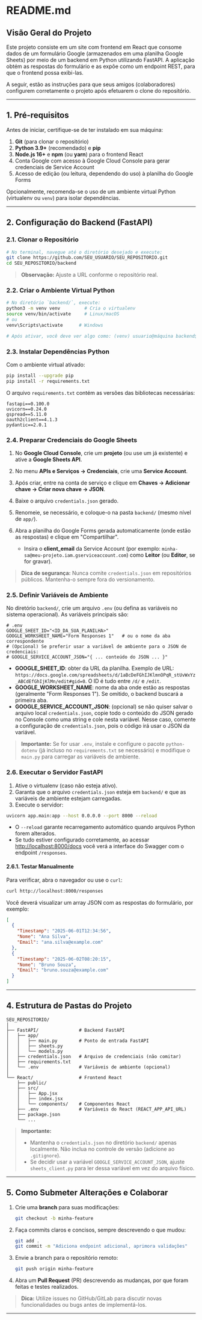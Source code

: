 # README.md

## Visão Geral do Projeto

Este projeto consiste em um site com frontend em React que consome dados de um formulário Google (armazenados em uma planilha Google Sheets) por meio de um backend em Python utilizando FastAPI. A aplicação obtém as respostas do formulário e as expõe como um endpoint REST, para que o frontend possa exibi-las.

A seguir, estão as instruções para que seus amigos (colaboradores) configurem corretamente o projeto após efetuarem o clone do repositório.

---

## 1. Pré-requisitos

Antes de iniciar, certifique-se de ter instalado em sua máquina:

1. **Git** (para clonar o repositório)
2. **Python 3.9+** (recomendado) e **pip**
3. **Node.js 16+** e **npm** (ou **yarn**) para o frontend React
4. Conta Google com acesso à Google Cloud Console para gerar credenciais de Service Account
5. Acesso de edição (ou leitura, dependendo do uso) à planilha do Google Forms

Opcionalmente, recomenda-se o uso de um ambiente virtual Python (virtualenv ou `venv`) para isolar dependências.

---

## 2. Configuração do Backend (FastAPI)

### 2.1. Clonar o Repositório

```bash
# No terminal, navegue até o diretório desejado e execute:
git clone https://github.com/SEU_USUARIO/SEU_REPOSITORIO.git
cd SEU_REPOSITORIO/backend
```

> **Observação:** Ajuste a URL conforme o repositório real.

### 2.2. Criar o Ambiente Virtual Python

```bash
# No diretório `backend/`, execute:
python3 -m venv venv         # Cria o virtualenv
source venv/bin/activate     # Linux/macOS
# ou
venv\Scripts\activate      # Windows

# Após ativar, você deve ver algo como: (venv) usuario@máquina backend$
```

### 2.3. Instalar Dependências Python

Com o ambiente virtual ativado:

```bash
pip install --upgrade pip
pip install -r requirements.txt
```

O arquivo `requirements.txt` contém as versões das bibliotecas necessárias:

```text
fastapi==0.100.0
uvicorn==0.24.0
gspread==5.11.0
oauth2client==4.1.3
pydantic==2.0.1
```

### 2.4. Preparar Credenciais do Google Sheets

1. No **Google Cloud Console**, crie um **projeto** (ou use um já existente) e ative a **Google Sheets API**.
2. No menu **APIs e Serviços → Credenciais**, crie uma **Service Account**.
3. Após criar, entre na conta de serviço e clique em **Chaves → Adicionar chave → Criar nova chave → JSON**.
4. Baixe o arquivo `credentials.json` gerado.
5. Renomeie, se necessário, e coloque-o na pasta `backend/` (mesmo nível de `app/`).
6. Abra a planilha do Google Forms gerada automaticamente (onde estão as respostas) e clique em "Compartilhar".

   * Insira o **client\_email** da Service Account (por exemplo: `minha-sa@meu-projeto.iam.gserviceaccount.com`) como **Leitor** (ou **Editor**, se for gravar).

> **Dica de segurança:** Nunca comite `credentials.json` em repositórios públicos. Mantenha-o sempre fora do versionamento.

### 2.5. Definir Variáveis de Ambiente

No diretório `backend/`, crie um arquivo `.env` (ou defina as variáveis no sistema operacional). As variáveis principais são:

```dotenv
# .env
GOOGLE_SHEET_ID="<ID_DA_SUA_PLANILHA>"
GOOGLE_WORKSHEET_NAME="Form Responses 1"   # ou o nome da aba correspondente
# (Opcional) Se preferir usar a variável de ambiente para o JSON de credenciais:
# GOOGLE_SERVICE_ACCOUNT_JSON="{ ... conteúdo do JSON ... }"
```

* **GOOGLE\_SHEET\_ID**: obter da URL da planilha. Exemplo de URL:
  `https://docs.google.com/spreadsheets/d/1aBcDeFGhIJKlmnOPqR_stUvWxYz_ABCdEfGhIjKlMn/edit#gid=0`. O ID é tudo entre `/d/` e `/edit`.
* **GOOGLE\_WORKSHEET\_NAME**: nome da aba onde estão as respostas (geralmente "Form Responses 1"). Se omitido, o backend buscará a primeira aba.
* **GOOGLE\_SERVICE\_ACCOUNT\_JSON**: (opcional) se não quiser salvar o arquivo local `credentials.json`, copie todo o conteúdo do JSON gerado no Console como uma string e cole nesta variável. Nesse caso, comente a configuração de `credentials.json`, pois o código irá usar o JSON da variável.

> **Importante:** Se for usar `.env`, instale e configure o pacote `python-dotenv` (já incluso no `requirements.txt` se necessário) e modifique o `main.py` para carregar as variáveis de ambiente.

### 2.6. Executar o Servidor FastAPI

1. Ative o virtualenv (caso não esteja ativo).
2. Garanta que o arquivo `credentials.json` esteja em `backend/` e que as variáveis de ambiente estejam carregadas.
3. Execute o servidor:

```bash
uvicorn app.main:app --host 0.0.0.0 --port 8000 --reload
```

* O `--reload` garante recarregamento automático quando arquivos Python forem alterados.
* Se tudo estiver configurado corretamente, ao acessar [http://localhost:8000/docs](http://localhost:8000/docs) você verá a interface do Swagger com o endpoint `/responses`.

#### 2.6.1. Testar Manualmente

Para verificar, abra o navegador ou use o `curl`:

```bash
curl http://localhost:8000/responses
```

Você deverá visualizar um array JSON com as respostas do formulário, por exemplo:

```json
[
  {
    "Timestamp": "2025-06-01T12:34:56",
    "Nome": "Ana Silva",
    "Email": "ana.silva@example.com"
  },
  {
    "Timestamp": "2025-06-02T08:20:15",
    "Nome": "Bruno Souza",
    "Email": "bruno.souza@example.com"
  }
]
```

---

## 4. Estrutura de Pastas do Projeto

```text
SEU_REPOSITORIO/
│
├── FastAPI/               # Backend FastAPI
│   ├── app/
│   │   ├── main.py        # Ponto de entrada FastAPI
│   │   ├── sheets.py
│   │   └── models.py
│   ├── credentials.json   # Arquivo de credenciais (não comitar)
│   ├── requirements.txt
│   └── .env               # Variáveis de ambiente (opcional)
│
└── React/                 # Frontend React
    ├── public/
    ├── src/
    │   ├── App.jsx
    │   ├── index.jsx
    │   └── components/    # Componentes React
    ├── .env               # Variáveis do React (REACT_APP_API_URL)
    ├── package.json
    └── ...
```

> **Importante:**
>
> * Mantenha o `credentials.json` no diretório `backend/` apenas localmente. Não inclua no controle de versão (adicione ao `.gitignore`).
> * Se decidir usar a variável `GOOGLE_SERVICE_ACCOUNT_JSON`, ajuste `sheets_client.py` para ler dessa variável em vez do arquivo físico.

---

## 5. Como Submeter Alterações e Colaborar

1. Crie uma **branch** para suas modificações:

   ```bash
   git checkout -b minha-feature
   ```

2. Faça commits claros e concisos, sempre descrevendo o que mudou:

   ```bash
   git add .
   git commit -m "Adiciona endpoint adicional, aprimora validações"
   ```

3. Envie a branch para o repositório remoto:

   ```bash
   git push origin minha-feature
   ```

4. Abra um **Pull Request** (PR) descrevendo as mudanças, por que foram feitas e testes realizados.

> **Dica:** Utilize issues no GitHub/GitLab para discutir novas funcionalidades ou bugs antes de implementá-los.

---
